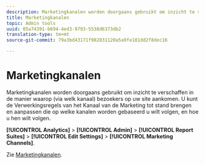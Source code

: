 ```yaml
---
description: Marketingkanalen worden doorgaans gebruikt om inzicht te verschaffen in de manier waarop bezoekers op uw site aankomen. U kunt de Verwerkingsregels van het Kanaal van de Marketing tot stand brengen en aanpassen die op welke kanalen worden gebaseerd u wilt volgen, en hoe u hen wilt volgen.
title: Marketingkanalen
topic: Admin tools
uuid: 05a74391-b694-4ed3-9793-5538d6373db2
translation-type: tm+mt
source-git-commit: 79a3bd43171f982831120a5a9fe181dd2f8dec16

---
```



# Marketingkanalen

Marketingkanalen worden doorgaans gebruikt om inzicht te verschaffen in de manier waarop (via welk kanaal) bezoekers op uw site aankomen. U kunt de Verwerkingsregels van het Kanaal van de Marketing tot stand brengen en aanpassen die op welke kanalen worden gebaseerd u wilt volgen, en hoe u hen wilt volgen.

**[!UICONTROL Analytics]** > **[!UICONTROL Admin]** > **[!UICONTROL Report Suites]** > **[!UICONTROL Edit Settings]** > **[!UICONTROL Marketing Channels]**.

Zie [Marketingkanalen](/help/components/c-marketing-channels/analyze-mc.md).
